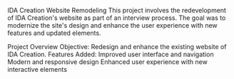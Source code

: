 IDA Creation Website Remodeling
This project involves the redevelopment of IDA Creation's website as part of an interview process.
The goal was to modernize the site's design and enhance the user experience with new features and updated elements.

Project Overview
Objective: Redesign and enhance the existing website of IDA Creation.
Features Added:
Improved user interface and navigation
Modern and responsive design
Enhanced user experience with new interactive elements
